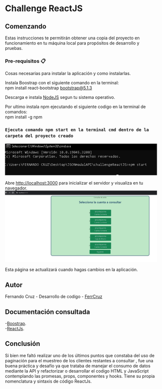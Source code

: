 # Challenge ReactJS

## Comenzando

Estas instrucciones te permitirán obtener una copia del proyecto en funcionamiento en tu máquina local para propósitos de desarrollo y pruebas.

### Pre-requisitos 📋

Cosas necesarias para instalar la aplicación y como instalarlas.

Instala Boostrap con el siguiente comando en la terminal:\
     npm install react-bootstrap bootstrap@5.1.3

Descarga e instala [NodeJS](https://nodejs.org/en/download) segun tu sistema operativo.

Por ultimo instala npm ejecutando el siguiente codigo en la terminal de comandos:\
     npm install -g npm

### `Ejecuta comando npm start en la terminal cmd dentro de la carpeta del proyecto creado`
![Alt text](/img/npmStart.jpg)

Abre [http://localhost:3000](http://localhost:3000) para inicializar el servidor y visualiza en tu navegador.
![Alt text](/img/localhost3000.jpg)

Esta página se actualizará cuando hagas cambios en la aplicación.

## Autor
Fernando Cruz - Desarrollo de codigo - [FerrCruz](https://github.com/FerrCruz)

## Documentación consultada
-[Boostrap](https://getbootstrap.com/docs/4.1/getting-started/introduction/).\
-[ReactJs](https://legacy.reactjs.org/docs/getting-started.html).

## Conclusión

Si bien me faltó realizar uno de los últimos puntos que constaba del uso de paginación para el muestreo de los clientes restantes a consultar
, fue una buena práctica y desafío ya que trataba de manejar el consumo de datos mediante la API y refactorizar o desarrollar el codigo HTML y JavaScript
contemplando las promesas, props, componentes y hooks. Tiene su propia nomenclatura y sintaxis de código ReactJs.
